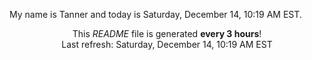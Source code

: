 My name is Tanner and today is Saturday, December 14, 10:19 AM EST.

<p align="center">This <i>README</i> file is generated <b>every 3 hours</b>!</br>Last refresh: Saturday, December 14, 10:19 AM EST<br /></p>
